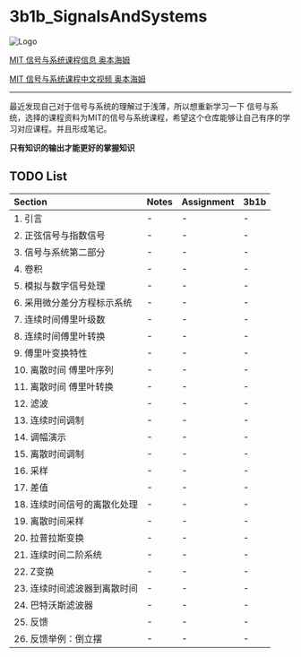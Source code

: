 # 3b1b_SignalsAndSystems

![Logo](https://ocw.mit.edu/resources/res-6-007-signals-and-systems-spring-2011/res-6-007s11.jpg) 

[MIT 信号与系统课程信息 奥本海姆](https://ocw.mit.edu/resources/res-6-007-signals-and-systems-spring-2011/)

[MIT 信号与系统课程中文视频 奥本海姆](https://ocw.mit.edu/resources/res-6-007-signals-and-systems-spring-2011/)

---

最近发现自己对于信号与系统的理解过于浅薄，所以想重新学习一下 信号与系统，选择的课程资料为MIT的信号与系统课程，希望这个仓库能够让自己有序的学习对应课程。并且形成笔记。

**只有知识的输出才能更好的掌握知识**

## TODO List

| Section                      | Notes   | Assignment | 3b1b   |
| :--------                    | :------ | :--------- | :----- |
| 1. 引言                      | -       | -          | -      |
| 2. 正弦信号与指数信号        | -       | -          | -      |
| 3. 信号与系统第二部分        | -       | -          | -      |
| 4. 卷积                      | -       | -          | -      |
| 5. 模拟与数字信号处理        | -       | -          | -      |
| 6. 采用微分差分方程标示系统  | -       | -          | -      |
| 7. 连续时间傅里叶级数        | -       | -          | -      |
| 8. 连续时间傅里叶转换        | -       | -          | -      |
| 9. 傅里叶变换特性            | -       | -          | -      |
| 10. 离散时间 傅里叶序列      | -       | -          | -      |
| 11. 离散时间 傅里叶转换      | -       | -          | -      |
| 12. 滤波                     | -       | -          | -      |
| 13. 连续时间调制             | -       | -          | -      |
| 14. 调幅演示                 | -       | -          | -      |
| 15. 离散时间调制             | -       | -          | -      |
| 16. 采样                     | -       | -          | -      |
| 17. 差值                     | -       | -          | -      |
| 18. 连续时间信号的离散化处理 | -       | -          | -      |
| 19. 离散时间采样             | -       | -          | -      |
| 20. 拉普拉斯变换             | -       | -          | -      |
| 21. 连续时间二阶系统         | -       | -          | -      |
| 22. Z变换                    | -       | -          | -      |
| 23. 连续时间滤波器到离散时间 | -       | -          | -      |
| 24. 巴特沃斯滤波器           | -       | -          | -      |
| 25. 反馈                     | -       | -          | -      |
| 26. 反馈举例：倒立摆         | -       | -          | -      |
